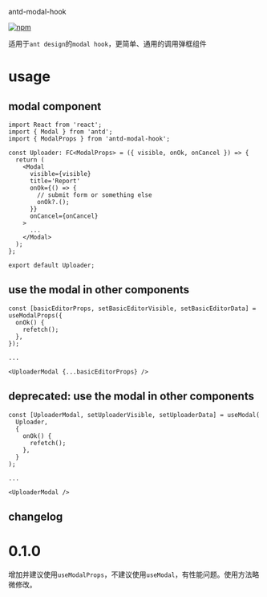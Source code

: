 antd-modal-hook

[![npm](https://img.shields.io/npm/v/antd-modal-hook)](https://www.npmjs.com/package/antd-modal-hook)

适用于`ant design`的`modal hook`，更简单、通用的调用弹框组件

# usage

## modal component

```
import React from 'react';
import { Modal } from 'antd';
import { ModalProps } from 'antd-modal-hook';

const Uploader: FC<ModalProps> = ({ visible, onOk, onCancel }) => {
  return (
    <Modal
      visible={visible}
      title='Report'
      onOk={() => {
        // submit form or something else
        onOk?.();
      }}
      onCancel={onCancel}
    >
      ...
    </Modal>
  );
};

export default Uploader;
```

## use the modal in other components

```
const [basicEditorProps, setBasicEditorVisible, setBasicEditorData] = useModalProps({
  onOk() {
    refetch();
  },
});

...

<UploaderModal {...basicEditorProps} />
```

## deprecated: use the modal in other components

```
const [UploaderModal, setUploaderVisible, setUploaderData] = useModal(
  Uploader,
  {
    onOk() {
      refetch();
    },
  }
);

...

<UploaderModal />
```

## changelog

# 0.1.0

增加并建议使用`useModalProps`，不建议使用`useModal`，有性能问题。使用方法略微修改。
